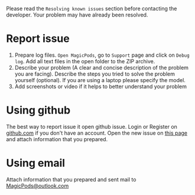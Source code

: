 Please read the `Resolving known issues` section before contacting the developer. Your problem may have already been resolved.

# Report issue

1. Prepare log files. `Open MagicPods`, go to `Support` page and click on `Debug log`. Add all text files in the open folder to the ZIP archive.
2. Describe your problem (A clear and concise description of the problem you are facing). Describe the steps you tried to solve the problem yourself (optional). If you are using a laptop please specify the model.
3. Add screenshots or video if it helps to better understand your problem

# Using github

The best way to report issue it open github issue. Login or Register on [github.com](https://github.com/) if you don't have an account. Open the new issue on [this page](https://github.com/steam3d/MagicPods-Windows/issues) and attach information that you prepared. 

# Using email

Attach information that you prepared and sent mail to MagicPods@outlook.com